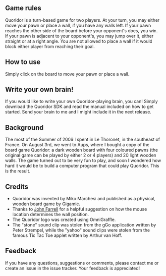 ## Game rules ##

Quoridor is a turn-based game for two players. At your turn, you may either move your pawn or place a wall, if you have any walls left. If your pawn reaches the other side of the board before your opponent's does, you win. If your pawn is adjacent to your opponent's, you may jump over it, either straight or at a right angle. You are not allowed to place a wall if it would block either player from reaching their goal.


## How to use ##

Simply click on the board to move your pawn or place a wall.


## Write your own brain! ##

If you would like to write your own Quoridor-playing brain, you can! Simply download the Quoridor SDK and read the manual included on how to get started. Send your brain to me and I might include it in the next release.


## Background ##

The most of the Summer of 2006 I spent in Le Thoronet, in the southeast of France. On August 3rd, we went to Aups, where I bought a copy of the board game Quoridor: a dark wooden board with four coloured pawns (the original game can be played by either 2 or 4 players) and 20 light wooden walls. The game turned out to be very fun to play, and soon I wondered how hard it would be to build a computer program that could play Quoridor. This is the result.


## Credits ##

  * Quoridor was invented by Miko Marchesi and published as a physical, wooden board game by Gigamic.
  * Thanks to [John Farrell](http://sologamer.blogspot.com/) for a helpful suggestion on how the mouse location determines the wall position.
  * The Quoridor logo was created using OmniGraffle.
  * The "stone" sound clip was stolen from the gGo application written by Peter Strempel, while the "yahoo" sound clips were stolen from the famous Tic Tac Toe applet written by Arthur van Hoff.


## Feedback ##

If you have any questions, suggestions or comments, please contact me or create an issue in the issue tracker. Your feedback is appreciated!